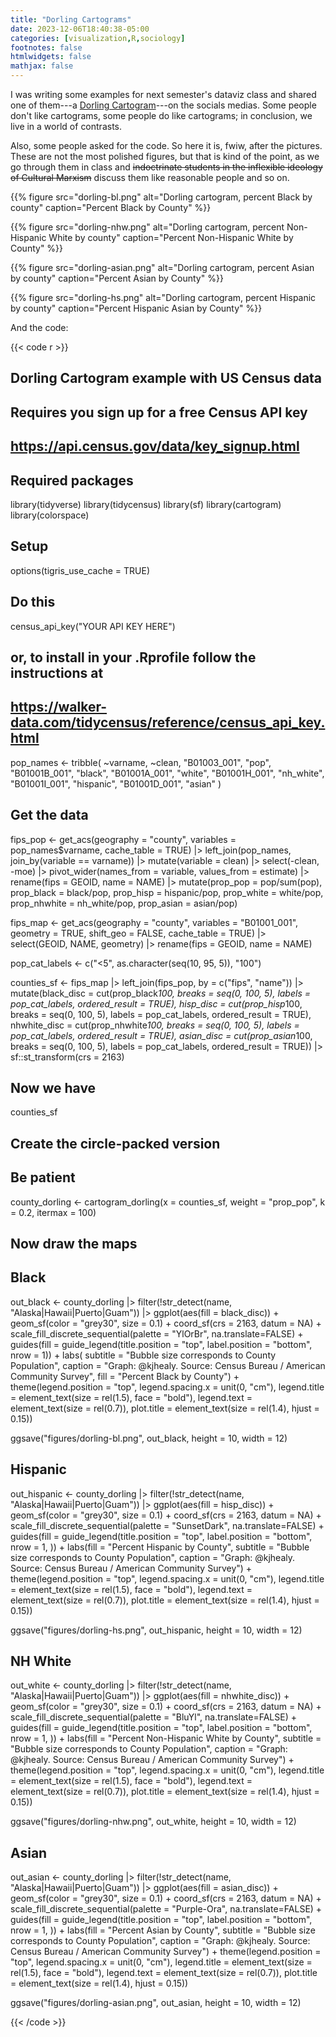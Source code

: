 ```yaml
---
title: "Dorling Cartograms"
date: 2023-12-06T18:40:38-05:00
categories: [visualization,R,sociology]
footnotes: false
htmlwidgets: false
mathjax: false
---
```


I was writing some examples for next semester's dataviz class and shared one of them---a [Dorling Cartogram](https://www.arcgis.com/home/item.html?id=b686a7679cb747e9825d1d1bb6b26046)---on the socials medias. Some people don't like cartograms, some people do like cartograms; in conclusion, we live in a world of contrasts. 

Also, some people asked for the code. So here it is, fwiw, after the pictures. These are not the most polished figures, but that is kind of the point, as we go through them in class and ~~indoctrinate students in the inflexible ideology of Cultural Marxism~~ discuss them like reasonable people and so on.

{{% figure src="dorling-bl.png" alt="Dorling cartogram, percent Black by county" caption="Percent Black by County" %}}

{{% figure src="dorling-nhw.png" alt="Dorling cartogram, percent Non-Hispanic White by county" caption="Percent Non-Hispanic White by County" %}}

{{% figure src="dorling-asian.png" alt="Dorling cartogram, percent Asian by county" caption="Percent Asian by County" %}}

{{% figure src="dorling-hs.png" alt="Dorling cartogram, percent Hispanic by county" caption="Percent Hispanic Asian by County" %}}

And the code:

{{< code r >}}
## Dorling Cartogram example with US Census data
## Requires you sign up for a free Census API key
## https://api.census.gov/data/key_signup.html
##

## Required packages
library(tidyverse)
library(tidycensus)
library(sf)
library(cartogram)
library(colorspace)

## Setup
options(tigris_use_cache = TRUE)

## Do this
census_api_key("YOUR API KEY HERE")
## or, to install in your .Rprofile follow the instructions at
## https://walker-data.com/tidycensus/reference/census_api_key.html

pop_names <- tribble(
  ~varname, ~clean,
  "B01003_001", "pop",
  "B01001B_001", "black",
  "B01001A_001", "white",
  "B01001H_001", "nh_white",
  "B01001I_001", "hispanic",
  "B01001D_001", "asian"
)

## Get the data
fips_pop <- get_acs(geography = "county",
                    variables = pop_names$varname,
                    cache_table = TRUE) |>
  left_join(pop_names, join_by(variable == varname)) |> 
  mutate(variable = clean) |> 
  select(-clean, -moe) |>
  pivot_wider(names_from = variable, values_from = estimate) |>
  rename(fips = GEOID, name = NAME) |>
  mutate(prop_pop = pop/sum(pop),
         prop_black = black/pop,
         prop_hisp = hispanic/pop,
         prop_white = white/pop,
         prop_nhwhite = nh_white/pop,
         prop_asian = asian/pop)

fips_map <- get_acs(geography = "county",
                    variables = "B01001_001",
                    geometry = TRUE,
                    shift_geo = FALSE,
                    cache_table = TRUE) |>
  select(GEOID, NAME, geometry) |>
  rename(fips = GEOID, name = NAME)


pop_cat_labels <- c("<5", as.character(seq(10, 95, 5)), "100")

counties_sf <- fips_map |>
  left_join(fips_pop, by = c("fips", "name")) |>
  mutate(black_disc = cut(prop_black*100,
                          breaks = seq(0, 100, 5),
                          labels = pop_cat_labels,
                          ordered_result = TRUE),
         hisp_disc = cut(prop_hisp*100,
                         breaks = seq(0, 100, 5),
                         labels = pop_cat_labels,
                         ordered_result = TRUE),
         nhwhite_disc = cut(prop_nhwhite*100,
                            breaks = seq(0, 100, 5),
                            labels = pop_cat_labels,
                            ordered_result = TRUE),
         asian_disc = cut(prop_asian*100,
                          breaks = seq(0, 100, 5),
                          labels = pop_cat_labels,
                          ordered_result = TRUE)) |>
  sf::st_transform(crs = 2163)


## Now we have
counties_sf

## Create the circle-packed version
## Be patient
county_dorling <- cartogram_dorling(x = counties_sf,
                                    weight = "prop_pop",
                                    k = 0.2, itermax = 100)


## Now draw the maps

## Black
out_black <- county_dorling |>
  filter(!str_detect(name, "Alaska|Hawaii|Puerto|Guam")) |>
  ggplot(aes(fill = black_disc)) +
  geom_sf(color = "grey30", size = 0.1) +
  coord_sf(crs = 2163, datum = NA) +
  scale_fill_discrete_sequential(palette = "YlOrBr",
                                 na.translate=FALSE) +
  guides(fill = guide_legend(title.position = "top",
                             label.position = "bottom",
                             nrow = 1)) +
  labs(
    subtitle = "Bubble size corresponds to County Population",
    caption = "Graph: @kjhealy. Source: Census Bureau / American Community Survey",
    fill = "Percent Black by County") +
  theme(legend.position = "top",
        legend.spacing.x = unit(0, "cm"),
        legend.title = element_text(size = rel(1.5), face = "bold"),
        legend.text = element_text(size = rel(0.7)),
        plot.title = element_text(size = rel(1.4), hjust = 0.15))

ggsave("figures/dorling-bl.png", out_black, height = 10, width = 12)

## Hispanic
out_hispanic <- county_dorling |>
  filter(!str_detect(name, "Alaska|Hawaii|Puerto|Guam")) |>
  ggplot(aes(fill = hisp_disc)) +
  geom_sf(color = "grey30", size = 0.1) +
  coord_sf(crs = 2163, datum = NA) +
  scale_fill_discrete_sequential(palette = "SunsetDark", na.translate=FALSE) +
  guides(fill = guide_legend(title.position = "top",
                             label.position = "bottom",
                             nrow = 1,
  )) +
  labs(fill = "Percent Hispanic by County",
       subtitle = "Bubble size corresponds to County Population",
       caption = "Graph: @kjhealy. Source: Census Bureau / American Community Survey") +
  theme(legend.position = "top",
        legend.spacing.x = unit(0, "cm"),
        legend.title = element_text(size = rel(1.5), face = "bold"),
        legend.text = element_text(size = rel(0.7)),
        plot.title = element_text(size = rel(1.4), hjust = 0.15))

ggsave("figures/dorling-hs.png", out_hispanic, height = 10, width = 12)

## NH White
out_white <- county_dorling |>
  filter(!str_detect(name, "Alaska|Hawaii|Puerto|Guam")) |>
  ggplot(aes(fill = nhwhite_disc)) +
  geom_sf(color = "grey30", size = 0.1) +
  coord_sf(crs = 2163, datum = NA) +
  scale_fill_discrete_sequential(palette = "BluYl", na.translate=FALSE) +
  guides(fill = guide_legend(title.position = "top",
                             label.position = "bottom",
                             nrow = 1,
  )) +
  labs(fill = "Percent Non-Hispanic White by County",
       subtitle = "Bubble size corresponds to County Population",
       caption = "Graph: @kjhealy. Source: Census Bureau / American Community Survey") +
  theme(legend.position = "top",
        legend.spacing.x = unit(0, "cm"),
        legend.title = element_text(size = rel(1.5), face = "bold"),
        legend.text = element_text(size = rel(0.7)),
        plot.title = element_text(size = rel(1.4), hjust = 0.15))

ggsave("figures/dorling-nhw.png", out_white, height = 10, width = 12)

## Asian
out_asian <- county_dorling |>
  filter(!str_detect(name, "Alaska|Hawaii|Puerto|Guam")) |>
  ggplot(aes(fill = asian_disc)) +
  geom_sf(color = "grey30", size = 0.1) +
  coord_sf(crs = 2163, datum = NA) +
  scale_fill_discrete_sequential(palette = "Purple-Ora", na.translate=FALSE) +
  guides(fill = guide_legend(title.position = "top",
                             label.position = "bottom",
                             nrow = 1,
  )) +
  labs(fill = "Percent Asian by County",
       subtitle = "Bubble size corresponds to County Population",
       caption = "Graph: @kjhealy. Source: Census Bureau / American Community Survey") +
  theme(legend.position = "top",
        legend.spacing.x = unit(0, "cm"),
        legend.title = element_text(size = rel(1.5), face = "bold"),
        legend.text = element_text(size = rel(0.7)),
        plot.title = element_text(size = rel(1.4), hjust = 0.15))

ggsave("figures/dorling-asian.png", out_asian, height = 10, width = 12)




{{< /code >}}
